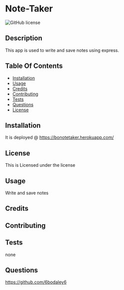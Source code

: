 # Note-Taker
![GitHub license](https://img.shields.io/badge/license--blue.svg)
## Description
This app is used to write and save notes using express.
## Table Of Contents
* [Installation](#installation)
* [Usage](#Usage)
* [Credits](#Credits)
* [Contributing](#Contributing)
* [Tests](#Tests)
* [Questions](#Questions)
* [License](#license)
## Installation
It is deployed @ https://bonotetaker.herokuapp.com/
## License
This is Licensed under the  license
## Usage
Write and save notes
## Credits

## Contributing

## Tests
none
## Questions
https://github.com/6bodaley6
  

